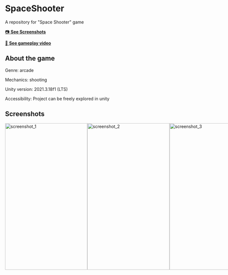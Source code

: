 # SpaceShooter
 A repository for "Space Shooter" game

[:camera: **See Screenshots**](#screenshots)

[:movie_camera: **See gameplay video**](https://www.youtube.com/watch?v=NOP6gJwBkbc)

## About the game
Genre: arcade

Mechanics: shooting

Unity version: 2021.3.18f1 (LTS)

Accessibility: Project can be freely explored in unity

## Screenshots
<div style="display:flex;">
  <img src="https://github.com/YankeeZuluDev/SpaceShooter/assets/129124150/c99eaba6-4fce-4d39-8b4b-3cbad337c8bd" alt="screenshot_1" width="270" height="480">
  <img src="https://github.com/YankeeZuluDev/SpaceShooter/assets/129124150/add881eb-9f36-4931-a2c0-a36a9c3981e8" alt="screenshot_2" width="270" height="480">
  <img src="https://github.com/YankeeZuluDev/SpaceShooter/assets/129124150/4115c62a-f65e-47df-9a03-bc12b88f325f" alt="screenshot_3" width="270" height="480">
</div>
